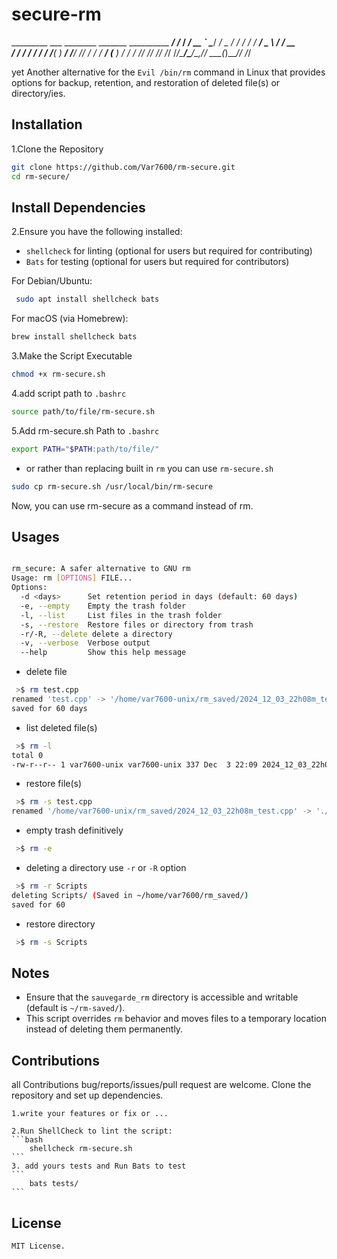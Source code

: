 # secure-rm 

   _________ ___        ________  _______  __________    _____/ /_ 
  / ___/ __ `__ \______/ ___/ _ \/ ___/ / / / ___/ _ \  / ___/ __ \
 / /  / / / / / /_____(__  )  __/ /__/ /_/ / /  /  __/ (__  ) / / /
/_/  /_/ /_/ /_/     /____/\___/\___/\__,_/_/   \___(_)____/_/ /_/ 

yet Another alternative for the `Evil /bin/rm` command in Linux that provides
options for backup, retention, and restoration of deleted file(s) or
directory/ies.

## Installation

1.Clone the Repository

```bash
git clone https://github.com/Var7600/rm-secure.git
cd rm-secure/
```

## Install Dependencies

2.Ensure you have the following installed:

- `shellcheck` for linting (optional for users but required for contributing)
- `Bats` for testing (optional for users but required for contributors)

For Debian/Ubuntu:
```bash
 sudo apt install shellcheck bats
```
For macOS (via Homebrew):
```bash
brew install shellcheck bats
```

3.Make the Script Executable
```bash
chmod +x rm-secure.sh
```

4.add script path to `.bashrc`
```bash
source path/to/file/rm-secure.sh
```

5.Add rm-secure.sh Path to `.bashrc`
```bash
export PATH="$PATH:path/to/file/"
```
- or rather than replacing built in `rm` you can use `rm-secure.sh`
```bash
sudo cp rm-secure.sh /usr/local/bin/rm-secure
```
Now, you can use rm-secure as a command instead of rm.

## Usages
```bash

rm_secure: A safer alternative to GNU rm
Usage: rm [OPTIONS] FILE...
Options:
  -d <days>      Set retention period in days (default: 60 days)
  -e, --empty    Empty the trash folder
  -l, --list     List files in the trash folder
  -s, --restore  Restore files or directory from trash
  -r/-R, --delete delete a directory 
  -v, --verbose  Verbose output
  --help         Show this help message
```

- delete file

```bash
 >$ rm test.cpp
renamed 'test.cpp' -> '/home/var7600-unix/rm_saved/2024_12_03_22h08m_test.cpp'
saved for 60 days
```

- list deleted file(s)

```bash
 >$ rm -l
total 0
-rw-r--r-- 1 var7600-unix var7600-unix 337 Dec  3 22:09 2024_12_03_22h08m_test.cpp
```

- restore file(s)

```bash
 >$ rm -s test.cpp
renamed '/home/var7600-unix/rm_saved/2024_12_03_22h08m_test.cpp' -> './2024_12_03_22h08m_test.cpp'
```

- empty trash definitively

```bash
 >$ rm -e
```

- deleting a directory use `-r` or `-R` option 

```bash
 >$ rm -r Scripts
deleting Scripts/ (Saved in ~/home/var7600/rm_saved/)
saved for 60
```

- restore directory

```bash
 >$ rm -s Scripts
```

## Notes
- Ensure that the `sauvegarde_rm` directory is accessible and writable (default is `~/rm-saved/`).
- This script overrides `rm` behavior and moves files to a temporary location instead of deleting them permanently.

## Contributions
all Contributions bug/reports/issues/pull request are welcome.
Clone the repository and set up dependencies.

    1.write your features or fix or ...

    2.Run ShellCheck to lint the script:
    ```bash
        shellcheck rm-secure.sh
    ```
    3. add yours tests and Run Bats to test
    ```
        bats tests/
    ```

## License
    MIT License.
